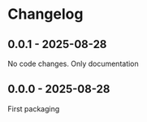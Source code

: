# Changelog

## 0.0.1 - 2025-08-28
No code changes. Only documentation

## 0.0.0 - 2025-08-28
First packaging